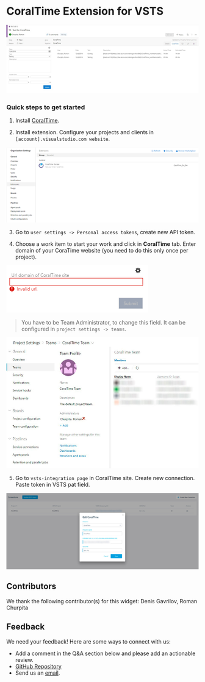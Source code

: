 # CoralTime Extension for VSTS

![CoralTime Tracker](static/img/example.jpg)

### Quick steps to get started ###

1. Install [CoralTime](https://github.com/CoralTime/CoralTime).

2. Install extension. Configure your projects and clients in <code>[account].visualstudio.com website</code>.

![Install extension](static/img/install-extension.png)

3. Go to <code>user settings -> Personal access tokens</code>, create new API token.

4. Choose a work item to start your work and click in <strong>CoralTime</strong> tab.
Enter domain of your CoraTime website (you need to do this only once per project).

![Enter url](static/img/enter-url.png)

<blockquote>You have to be Team Administrator, to change this field. It can be configured in <code>project settings -> teams</code>.</blockquote>

![administrator](static/img/administrator.jpg)


5. Go to <code>vsts-integration page</code> in CoralTime site. Create new connection. Paste token in VSTS pat field.

![VSTS Integration page](static/img/vsts-integration.jpg)

## Contributors

We thank the following contributor(s) for this widget: Denis Gavrilov, Roman Churpita

## Feedback

We need your feedback! Here are some ways to connect with us:

- Add a comment in the Q&A section below and please add an actionable review.
- [GitHub Repository](https://github.com/CoralTime/CoralTime/tree/vsts-extension/vsts-extension/VstsExtension)
- Send us an [email](mailto://denis.gavrilov@coralteq.com).
